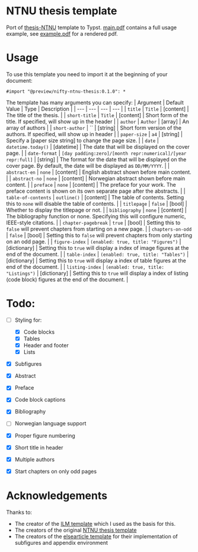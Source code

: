 # NTNU thesis template
Port of [thesis-NTNU](https://github.com/COPCSE-NTNU/thesis-NTNU) template to Typst. [main.pdf](https://github.com/saimnaveediqbal/thesis-NTNU-typst/blob/main/template/main.typ) contains a full usage example, see [example.pdf](https://github.com/saimnaveediqbal/thesis-NTNU-typst/blob/main/example.pdf) for a rendered pdf.

# Usage
To use this template you need to import it at the beginning of your document: 

```typ
#import "@preview/nifty-ntnu-thesis:0.1.0": *
```

The template has many arguments you can specify:
| Argument | Default Value | Type | Description |
| --- | --- | --- | --- |
| `title` | `Title` | [content] | The title of the thesis. |
| `short-title` | `Title` | [content] | Short form of the title. If specified, will show up in the header |
| `author` | `Author` | [array] | An array of authors |
| `short-author` | `` | [string] | Short form version of the authors. If specified, will show up in header |
| `paper-size` | `a4` | [string] | Specify a [paper size string] to change the page size. |
| `date` | `datetime.today()` | [datetime] | The date that will be displayed on the cover page. |
| `date-format` | `[day padding:zero]/[month repr:numerical]/[year repr:full]` | [string] | The format for the date that will be displayed on the cover page. By default, the date will be displayed as `DD/MM/YYYY`. |
| `abstract-en` | `none` | [content] | English abstract shown before main content. |
| `abstract-no` | `none` | [content] | Norwegian abstract shown before main content. |
| `preface` | `none` | [content] | The preface for your work. The preface content is shown on its own separate page after the abstracts. |
| `table-of-contents` | `outline()` | [content] | The table of contents. Setting this to `none` will disable the table of contents. |
| `titlepage` | `false` | [bool] | Whether to display the titlepage or not. |
| `bibliography` | `none` | [content] | The bibliography function or none. Specifying this will configure numeric, IEEE-style citations. |
| `chapter-pagebreak` | `true` | [bool] | Setting this to `false` will prevent chapters from starting on a new page. |
| `chapters-on-odd` | `false` | [bool] | Setting this to `false` will prevent chapters from only starting on an odd page. |
| `figure-index` | `(enabled: true, title: "Figures")` | [dictionary] | Setting this to `true` will display a index of image figures at the end of the document. |
| `table-index` | `(enabled: true, title: "Tables")` | [dictionary] | Setting this to `true` will display a index of table figures at the end of the document. |
| `listing-index` | `(enabled: true, title: "Listings")` | [dictionary] | Setting this to `true` will display a index of listing (code block) figures at the end of the document. |

# Todo: 
- [ ] Styling for:
  - [x] Code blocks
  - [x] Tables
  - [x] Header and footer
  - [x] Lists
- [x] Subfigures
- [x] Abstract
- [x] Preface
- [x] Code block captions
- [x] Bibliography
- [ ] Norwegian language support
- [x] Proper figure numbering
- [x] Short title in header
- [x] Multiple authors
- [x] Start chapters on only odd pages


# Acknowledgements
Thanks to: 
- The creator of the [ILM template](https://github.com/talal/ilm/blob/main/lib.typ) which I used as the basis for this. 
- The creators of the original [NTNU thesis template](https://github.com/COPCSE-NTNU/thesis-NTNU)
- The creators of the [elsearticle template](https://github.com/maucejo/elsearticle) for their implementation of subfigures and appendix environment
